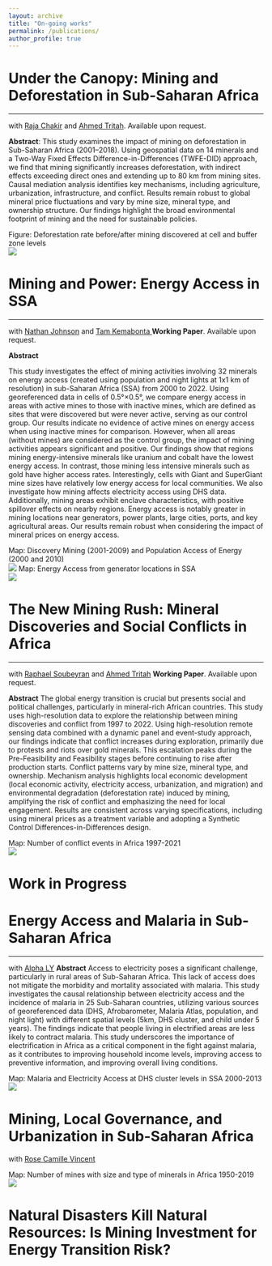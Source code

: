 ```yaml
---
layout: archive
title: "On-going works"
permalink: /publications/
author_profile: true
---
```



# Under the Canopy: Mining and Deforestation in Sub-Saharan Africa
------
with [Raja Chakir](https://sites.google.com/site/rajachakir/home) and [Ahmed Tritah](https://sites.google.com/site/ahmtritah/). Available upon request. 

**Abstract**: 
This study examines the impact of mining on deforestation in Sub-Saharan Africa (2001–2018). Using geospatial data on 14 minerals and a Two-Way Fixed Effects Difference-in-Differences (TWFE-DID) approach, we find that mining significantly increases deforestation, with indirect effects exceeding direct ones and extending up to 80 km from mining sites. Causal mediation analysis identifies key mechanisms, including agriculture, urbanization, infrastructure, and conflict. Results remain robust to global mineral price fluctuations and vary by mine size, mineral type, and ownership structure. Our findings highlight the broad environmental footprint of mining and the need for sustainable policies.

 Figure: Deforestation rate before/after mining discovered at cell and buffer zone levels <br/><img src='/images/RESULTdeforstation.jpg'>

# Mining and Power: Energy Access in SSA
------
with [Nathan Johnson](https://search.asu.edu/profile/2183493) and [Tam Kemabonta ](https://scholar.google.com/citations?user=hrZlpwUAAAAJ&hl=en)
**Working Paper**. Available upon request.

**Abstract**

This study investigates the effect of mining activities involving 32 minerals on energy access (created using population and night lights at 1x1 km of resolution) in sub-Saharan Africa (SSA) from 2000 to 2022. Using georeferenced data in cells of 0.5°×0.5°, we compare energy access in areas with active mines to those with inactive mines, which are defined as sites that were discovered but were never active, serving as our control group. Our results indicate no evidence of active mines on energy access when using inactive mines for comparison. However, when all areas (without mines) are considered as the control group, the impact of mining activities appears significant and positive. Our findings show that regions mining energy-intensive minerals like uranium and cobalt have the lowest energy access. In contrast, those mining less intensive minerals such as gold have higher access rates. Interestingly, cells with Giant and SuperGiant mine sizes have relatively low energy access for local communities. We also investigate how mining affects electricity access using DHS data. Additionally, mining areas exhibit enclave characteristics, with positive spillover effects on nearby regions. Energy access is notably greater in mining locations near generators, power plants, large cities, ports, and key agricultural areas. Our results remain robust when considering the impact of mineral prices on energy access.

 Map: Discovery Mining (2001-2009) and Population Access of Energy (2000 and 2010) <br/><img src='/images/mining_electricty_ASS.png'>
  Map: Energy Access from generator locations in SSA <br/><img src='/images/DISTANCE_generator_energy_access_ssa.png'>

# The New Mining Rush: Mineral Discoveries and Social Conflicts in Africa
------
with [Raphael Soubeyran](https://sites.google.com/site/soubeyranhomepage/) and [Ahmed Tritah](https://sites.google.com/site/ahmtritah/)
**Working Paper**. Available upon request.

**Abstract**
The global energy transition is crucial but presents social and political challenges, particularly in mineral-rich African countries. This study uses high-resolution data to explore the relationship between mining discoveries and conflict from 1997 to 2022. Using high-resolution remote sensing data combined with a dynamic panel and event-study approach, our findings indicate that conflict increases during exploration, primarily due to protests and riots over gold minerals. This escalation peaks during the Pre-Feasibility and Feasibility stages before continuing to rise after production starts. Conflict patterns vary by mine size, mineral type, and ownership. Mechanism analysis highlights local economic development (local economic activity, electricity access, urbanization, and migration) and environmental degradation (deforestation rate) induced by mining, amplifying the risk of conflict and emphasizing the need for local engagement. Results are consistent across varying specifications, including using mineral prices as a treatment variable and adopting a Synthetic Control Differences-in-Differences design.

 Map: Number of conflict events in Africa 1997-2021 <br/><img src='/images/Map_number of ACLED events.png'>
 
# Work in Progress
# Energy Access and Malaria in Sub-Saharan Africa
------
with [Alpha LY](https://sites.google.com/view/alphaly/)
**Abstract**
Access to electricity poses a significant challenge, particularly in rural areas of Sub-Saharan Africa. This lack of access does not mitigate the morbidity and mortality associated with malaria. This study investigates the causal relationship between electricity access and the incidence of malaria in 25 Sub-Saharan countries, utilizing various sources of georeferenced data (DHS, Afrobarometer, Malaria Atlas, population, and night light) with different spatial levels (5km, DHS cluster, and child under 5 years). The findings indicate that people living in electrified areas are less likely to contract malaria. This study underscores the importance of electrification in Africa as a critical component in the fight against malaria, as it contributes to improving household income levels, improving access to preventive information, and improving overall living conditions.

 Map: Malaria and Electricity Access at DHS cluster levels in SSA 2000-2013 <br/><img src='/images/Malaria_Electricity.png'>
 
# Mining, Local Governance, and Urbanization in Sub-Saharan Africa
with [Rose Camille Vincent](https://rosecamillevincent.com/)

 Map: Number of mines with size and type of minerals in Africa 1950-2019 <br/><img src='/images/Map_Mineral_Size_AFRICA_ok.PNG'>

# Natural Disasters Kill Natural Resources: Is Mining Investment for Energy Transition Risk?
